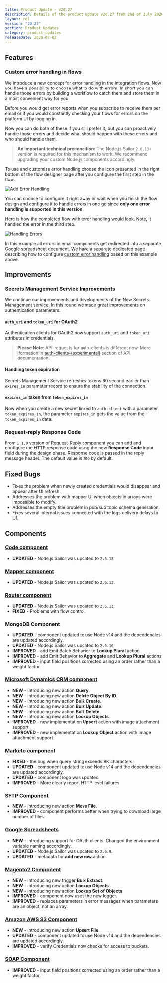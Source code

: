 ```yaml
---
title: Product Update - v20.27
description: Details of the product update v20.27 from 2nd of July 2020.
layout: rel
version: "20.27"
section: Product Updates
category: product-updates
releaseDate: 2020-07-02
---
```


## Features

### Custom error handling in flows

We introduce a new concept for error handling in the integration flows. Now you
have a possibility to choose what to do with errors. In short you can handle
those errors by building a workflow to catch them and store them in a most
convenient way for you.

Before you would get error reports when you subscribe to receive them per email
or if you would constantly checking your flows for errors on the platform UI by
logging in.

Now you can do both of these if you still prefer it, but you can proactively handle
those errors and decide what should happen with these errors and who should handle
them.

> **An important technical precondition:** The Node.js Sailor `2.6.13+` version is
> required for this mechanism to work. We recommend upgrading your custom Node.js
> components accordingly.

To use and customise error handling choose the icon presented in the right bottom
of the flow designer page after you configure the first step in the flow.

![Add Error Handling](/assets/img/RN/2027/add-error-handling.png "Add Error Handling")

You can choose to configure it right away or wait when you finish the flow design
and configure it to handle errors in one go since
**only one error handling is supported in this version**.

Here is how the completed flow with error handling would look. Note, it handled
the error in the third step.

![Handling Errors](/assets/img/RN/2027/handling-errors-result.png "Handling Errors")

In this example all errors in email components get redirected into a separate Google
spreadsheet document. We have a separate dedicated page describing how to
configure [custom error handling](/getting-started/custom-error-handling) based on this example above.

## Improvements

### Secrets Management Service Improvements

We continue our improvements and developments of the New Secrets Management
service. In this round we made great improvements on authentication parameters.

#### `auth_uri` and `token_uri` for OAuth2

Authentication clients for OAuth2 now support `auth_uri` and `token_uri` attributes
in credentials.

> **Please Note**: API-requests for auth-clients is different now. More iformation
> in [auth-clients-(experimental)](https://api.elastic.io/docs/v2/#auth-clients-(experimental))
> section of API documentation.

#### Handling token expiration

Secrets Management Service refreshes tokens 60 second earlier than
`exires_in` parameter record to ensure the stability of the connection.

#### `expires_in` taken from `token_expires_in`

Now when you create a new secret linked to `auth-client` with a parameter `token_expires_in`,
the parameter `expires_in` gets the value from the `token_expires_in` data.

### Request-reply Response Code

From `1.1.0` version of [Request-Reply component](/components/request-reply) you
can add and configure the HTTP response code using the new **Response Code**
input field during the design phase. Response code is passed in the reply message
header. The default value is `200` by default.

## Fixed Bugs

*   Fixes the problem when newly created credentials would disappear and appear after UI refresh.
*   Addresses the problem with mapper UI when objects in arrays were impossible to modify.
*   Addresses the empty title problem in pub/sub topic schema generation.
*   Fixes several internal issues connected with the logs delivery delays to UI.

## Components

### [Code component](/components/code)

*   **UPDATED** - Node.js Sailor was updated to `2.6.13`.

### [Mapper component](/components/mapper)

*   **UPDATED** - Node.js Sailor was updated to `2.6.13`.

### [Router component](/components/router/)

*   **UPDATED** - Node.js Sailor was updated to `2.6.13`.
*   **FIXED** - Problems with flow control.

### [MongoDB Component](/components/mongodb)

*   **UPDATED** - component updated to use Node v14 and the dependencies are updated accordingly.
*   **UPDATED** - Node.js Sailor was updated to `2.6.10`.
*   **IMPROVED** - add Emit Batch Behavior to **Lookup Plural** action
*   **IMPROVED** - add Emit Behavior to **Aggregate** and **Lookup Plural** actions
*   **IMPROVED** - input field positions corrected using an order rather than a weight factor.

### [Microsoft Dynamics CRM component](/components/msdynamics-crm/)

*   **NEW** - introducing new action **Query**.
*   **NEW** - introducing new action **Delete Object By ID**.
*   **NEW** - introducing new action **Bulk Create**.
*   **NEW** - introducing new action **Bulk Update**.
*   **NEW** - introducing new action **Bulk Delete**.
*   **NEW** - introducing new action **Lookup Objects**.
*   **IMPROVED** - new implementation **Upsert** action with image attachment support
*   **IMPROVED** - new implementation **Lookup Object** action with image attachment support

### [Marketo component](/components/marketo/)

*   **FIXED** -  the bug when query string exceeds 8K characters
*   **UPDATED** - component updated to use Node v14 and the dependencies are updated accordingly.
*   **UPDATED** - component logo was updated
*   **IMPROVED** - More clearly report HTTP level failures

### [SFTP Component](/components/sftp/)

*   **NEW** - introducing new action **Move File**.
*   **IMPROVED** - component performs better when trying to download large number of files.

### [Google Spreadsheets](/components/gspreadsheets/)

*   **NEW** - introducing support for OAuth clients. Changed the environment variable naming accordingly.
*   **UPDATED** - Node.js Sailor was updated to `2.6.9`.
*   **UPDATED** - metadata for **add new row** action.

### [Magento2 Component](/components/magento2/)

*   **NEW** - introducing new trigger **Bulk Extract**.
*   **NEW** - introducing new action **Lookup Objects**.
*   **NEW** - introducing new action **Lookup Set of Objects**.
*   **IMPROVED** - component now uses the new logger.
*   **IMPROVED** - replaces parameters in error messages when parameters are an object, not an array.

### [Amazon AWS S3 Component](/components/aws-s3/)

*   **NEW** - introducing new action **Upsert File**.
*   **UPDATED** - component updated to use Node v14 and the dependencies are updated accordingly.
*   **IMPROVED** - verify Credentials now checks for access to buckets.

### [SOAP Component](/components/soap/)

*   **IMPROVED** - input field positions corrected using an order rather than a weight factor.
